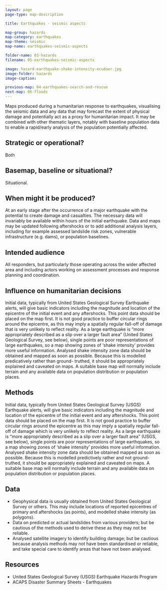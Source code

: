 ```yaml
---
layout: page
page-type: map-description

title: Earthquakes - seismic aspects

map-group: hazards
map-category: earthquakes
map-theme: seismic
map-name: earthquakes-seismic-aspects

folder-name: 03-hazards
filename: 05-earthquakes-seismic-aspects

image: hazard-earthquake-shake-intensity-ecudaor.jpg
image-folder: hazards
image-caption: 

previous-map: 04-earthquakes-search-and-rescue
next-map: 06-floods
---
```

Maps produced during a humanitarian response to earthquakes, visualising the seismic data and any data that may forecast the extent of physical damage and potentially act as a proxy for humanitarian impact. It may be combined with other thematic layers, notably with baseline population data to enable a rapid/early analysis of the population potentially affected.

## Strategic or operational?

Both

## Basemap, baseline or situational?

Situational.

## When might it be produced?

At an early stage after the occurrence of a major earthquake with the potential to create damage and casualties. The necessary data will invariably be available within hours of the initial earthquake. Data and maps may be updated following aftershocks or to add additional analysis layers, including for example assessed landslide risk zones, vulnerable infrastructure \(e.g. dams\), or population baselines.

## Intended audience

All responders, but particularly those operating across the wider affected area and including actors working on assessment processes and response planning and coordination.

## Influence on humanitarian decisions

Initial data, typically from United States Geological Survey Earthquake alerts, will give basic indicators including the magnitude and location of the epicentre of the initial event and any aftershocks. This point data should be placed on the map first. It is not good practice to buffer circular rings around the epicentre, as this may imply a spatially regular fall-off of damage that is very unlikely to reflect reality. As a large earthquake is “more appropriately described as a slip over a larger fault area” \(United States Geological Survey, see below\), single points are poor representations of large earthquakes, so a map showing zones of ‘shake intensity’ provides more useful information. Analysed shake intensity zone data should be obtained and mapped as soon as possible. Because this is modelled predicatively rather than ground- truthed, it should be appropriately explained and caveated on maps. A suitable base map will normally include terrain and any available data on population distribution or population places.

## Methods

Initial data, typically from United States Geological Survey \(USGS\) Earthquake alerts, will give basic indicators including the magnitude and location of the epicentre of the initial event and any aftershocks. This point data should be placed on the map first. It is not good practice to buffer circular rings around the epicentre as this may imply a spatially regular fall-off of damage which is very unlikely to reflect reality. As a large earthquake is “more appropriately described as a slip over a larger fault area” \(USGS, see below\), single points are poor representations of large earthquakes, so a map showing zones of ‘shake intensity’ provides more useful information. Analysed shake intensity zone data should be obtained mapped as soon as possible. Because this is modelled predictively rather and not ground-truthed, it should be appropriately explained and caveated on maps. A suitable base map will normally include terrain and any available data on population distribution or population places.

## Data

* Geophysical data is usually obtained from United States Geological Survey or others. This may include locations of reported epicentres of primary and aftershocks \(as points\), and modelled shake intensity \(as polygons\).
* Data on predicted or actual landslides from various providers; but be cautious of the methods used to derive these as they may not be reliable.
* Analysed satellite imagery to identify building damage; but be cautious because analysis methods may not have been standardised or reliable, and take special care to identify areas that have not been analysed.

## Resources

* United States Geological Survey \(USGS\) Earthquake Hazards Program
* ACAPS Disaster Summary Sheets - Earthquakes

